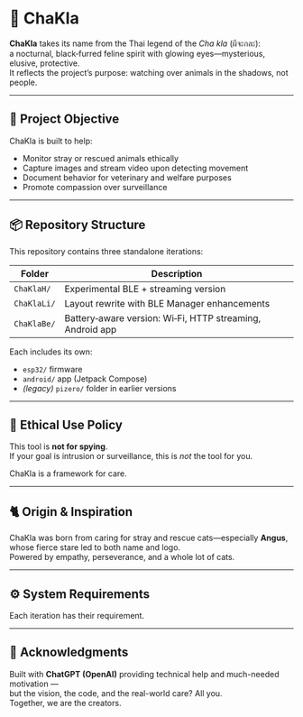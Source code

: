 # 🐾 ChaKla

**ChaKla** takes its name from the Thai legend of the *Cha kla* (ผีจะกละ):  
a nocturnal, black‑furred feline spirit with glowing eyes—mysterious, elusive, protective.  
It reflects the project’s purpose: watching over animals in the shadows, not people.

---

## 🎯 Project Objective

ChaKla is built to help:

- Monitor stray or rescued animals ethically
- Capture images and stream video upon detecting movement
- Document behavior for veterinary and welfare purposes
- Promote compassion over surveillance

---

## 📦 Repository Structure

This repository contains three standalone iterations:

| Folder       | Description                                                |
|--------------|------------------------------------------------------------|
| `ChaKlaH/`   | Experimental BLE + streaming version                      |
| `ChaKlaLi/`  | Layout rewrite with BLE Manager enhancements              |
| `ChaKlaBe/`  | Battery‑aware version: Wi‑Fi, HTTP streaming, Android app |

Each includes its own:
- `esp32/` firmware
- `android/` app (Jetpack Compose)
- *(legacy)* `pizero/` folder in earlier versions

---

## 🛑 Ethical Use Policy

This tool is **not for spying**.  
If your goal is intrusion or surveillance, this is *not* the tool for you.

ChaKla is a framework for care.

---

## 🐈 Origin & Inspiration

ChaKla was born from caring for stray and rescue cats—especially **Angus**,  
whose fierce stare led to both name and logo.  
Powered by empathy, perseverance, and a whole lot of cats.

---

## ⚙️ System Requirements

Each iteration has their requirement.

---

## 🤝 Acknowledgments

Built with **ChatGPT (OpenAI)** providing technical help and much-needed motivation —  
but the vision, the code, and the real-world care? All you.  
Together, we are the creators.
